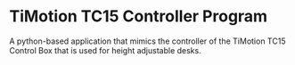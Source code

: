# TiMotion TC15 Controller Program 
A python-based application that mimics the controller of the TiMotion TC15 Control Box
that is used for height adjustable desks.
